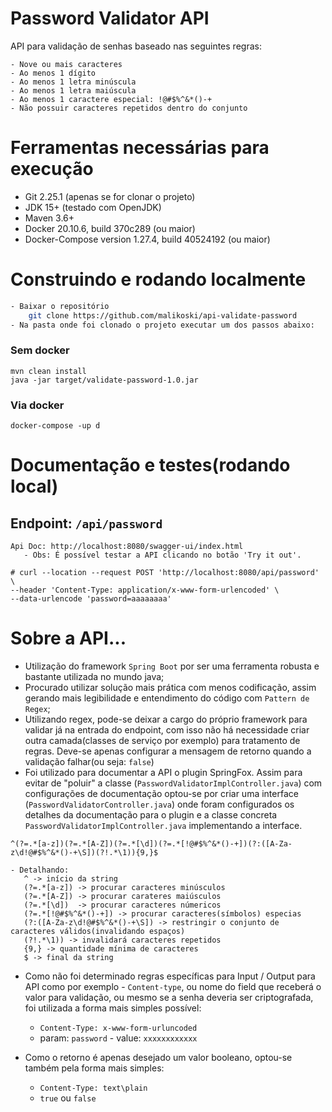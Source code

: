 # Password Validator API
API para validação de senhas baseado nas seguintes regras:

```
- Nove ou mais caracteres
- Ao menos 1 dígito
- Ao menos 1 letra minúscula
- Ao menos 1 letra maiúscula
- Ao menos 1 caractere especial: !@#$%^&*()-+
- Não possuir caracteres repetidos dentro do conjunto
```

# Ferramentas necessárias para execução

* Git 2.25.1 (apenas se for clonar o projeto)
* JDK 15+ (testado com OpenJDK)
* Maven 3.6+
* Docker 20.10.6, build 370c289 (ou maior)
* Docker-Compose version 1.27.4, build 40524192 (ou maior)

# Construindo e rodando localmente

```bash
- Baixar o repositório
    git clone https://github.com/malikoski/api-validate-password
- Na pasta onde foi clonado o projeto executar um dos passos abaixo:
```

### Sem docker
````
mvn clean install
java -jar target/validate-password-1.0.jar
````

### Via docker
````
docker-compose -up d
````

# Documentação e testes(rodando local)

## Endpoint: `/api/password`

```
Api Doc: http://localhost:8080/swagger-ui/index.html
   - Obs: É possível testar a API clicando no botão 'Try it out'. 

# curl --location --request POST 'http://localhost:8080/api/password' \
--header 'Content-Type: application/x-www-form-urlencoded' \
--data-urlencode 'password=aaaaaaaa'

```

# Sobre a API...

* Utilização do framework `Spring Boot` por ser uma ferramenta robusta e bastante utilizada no
  mundo java;
* Procurado utilizar solução mais prática com menos codificação, assim gerando mais 
legibilidade e entendimento do código com `Pattern de Regex`; 
* Utilizando regex, pode-se deixar a cargo do próprio framework para validar já na entrada do endpoint,
com isso não há necessidade criar outra camada(classes de serviço por exemplo) para tratamento de regras. 
  Deve-se apenas configurar a mensagem de retorno quando a validação falhar(ou seja: `false`)
* Foi utilizado para documentar a API o plugin SpringFox. Assim para evitar de 
"poluir" a classe (`PasswordValidatorImplController.java`) com configurações de documentação  optou-se por criar uma    interface (`PasswordValidatorController.java`) onde foram configurados os detalhes da documentação para o plugin 
  e a classe concreta `PasswordValidatorImplController.java` implementando a interface.
  
````regexp
^(?=.*[a-z])(?=.*[A-Z])(?=.*[\d])(?=.*[!@#$%^&*()-+])(?:([A-Za-z\d!@#$%^&*()-+\S])(?!.*\1)){9,}$

- Detalhando:
   ^ -> início da string
   (?=.*[a-z]) -> procurar caracteres minúsculos
   (?=.*[A-Z]) -> procurar carateres maiúsculos
   (?=.*[\d])  -> procurar caracteres númericos
   (?=.*[!@#$%^&*()-+]) -> procurar caracteres(símbolos) especias
   (?:([A-Za-z\d!@#$%^&*()-+\S]) -> restringir o conjunto de caracteres válidos(invalidando espaços)
   (?!.*\1)) -> invalidará caracteres repetidos
   {9,} -> quantidade mínima de caracteres
   $ -> final da string
   ````

* Como não foi determinado regras específicas para Input / Output para API como por 
exemplo - `Content-type`, ou nome do field que receberá o valor para validação, 
ou mesmo se a senha deveria ser criptografada, foi utilizada a forma mais simples possível:
  
    * `Content-Type: x-www-form-urluncoded`
    * param: `password` - value: `xxxxxxxxxxxx`
    
* Como o retorno é apenas desejado um valor booleano, optou-se também pela forma mais simples:
    * `Content-Type: text\plain`
    * `true` ou `false`
